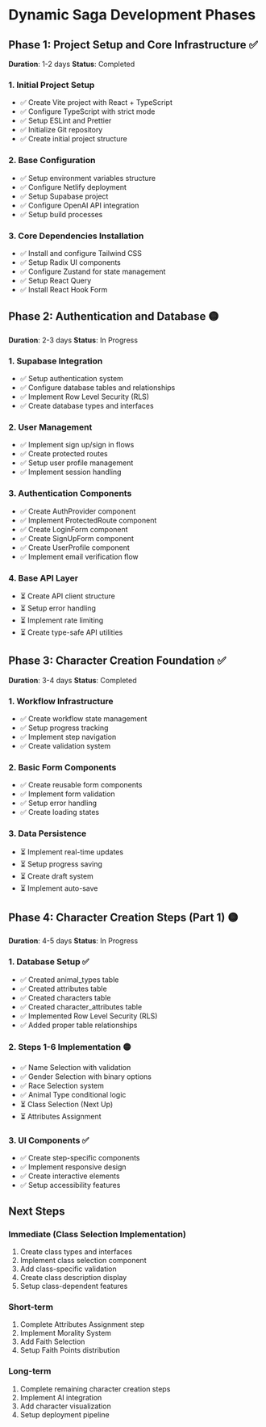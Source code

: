 # Dynamic Saga Development Phases

## Phase 1: Project Setup and Core Infrastructure ✅
**Duration**: 1-2 days
**Status**: Completed

### 1. Initial Project Setup
- ✅ Create Vite project with React + TypeScript
- ✅ Configure TypeScript with strict mode
- ✅ Setup ESLint and Prettier
- ✅ Initialize Git repository
- ✅ Create initial project structure

### 2. Base Configuration
- ✅ Setup environment variables structure
- ✅ Configure Netlify deployment
- ✅ Setup Supabase project
- ✅ Configure OpenAI API integration
- ✅ Setup build processes

### 3. Core Dependencies Installation
- ✅ Install and configure Tailwind CSS
- ✅ Setup Radix UI components
- ✅ Configure Zustand for state management
- ✅ Setup React Query
- ✅ Install React Hook Form

## Phase 2: Authentication and Database 🟡
**Duration**: 2-3 days
**Status**: In Progress

### 1. Supabase Integration
- ✅ Setup authentication system
- ✅ Configure database tables and relationships
- ✅ Implement Row Level Security (RLS)
- ✅ Create database types and interfaces

### 2. User Management
- ✅ Implement sign up/sign in flows
- ✅ Create protected routes
- ✅ Setup user profile management
- ✅ Implement session handling

### 3. Authentication Components
- ✅ Create AuthProvider component
- ✅ Implement ProtectedRoute component
- ✅ Create LoginForm component
- ✅ Create SignUpForm component
- ✅ Create UserProfile component
- ✅ Implement email verification flow

### 4. Base API Layer
- ⏳ Create API client structure
- ⏳ Setup error handling
- ⏳ Implement rate limiting
- ⏳ Create type-safe API utilities

## Phase 3: Character Creation Foundation ✅
**Duration**: 3-4 days
**Status**: Completed

### 1. Workflow Infrastructure
- ✅ Create workflow state management
- ✅ Setup progress tracking
- ✅ Implement step navigation
- ✅ Create validation system

### 2. Basic Form Components
- ✅ Create reusable form components
- ✅ Implement form validation
- ✅ Setup error handling
- ✅ Create loading states

### 3. Data Persistence
- ⏳ Implement real-time updates
- ⏳ Setup progress saving
- ⏳ Create draft system
- ⏳ Implement auto-save

## Phase 4: Character Creation Steps (Part 1) 🟡
**Duration**: 4-5 days
**Status**: In Progress

### 1. Database Setup ✅
- ✅ Created animal_types table
- ✅ Created attributes table
- ✅ Created characters table
- ✅ Created character_attributes table
- ✅ Implemented Row Level Security (RLS)
- ✅ Added proper table relationships

### 2. Steps 1-6 Implementation 🟡
- ✅ Name Selection with validation
- ✅ Gender Selection with binary options
- ✅ Race Selection system
- ✅ Animal Type conditional logic
- ⏳ Class Selection (Next Up)
- ⏳ Attributes Assignment

### 3. UI Components ✅
- ✅ Create step-specific components
- ✅ Implement responsive design
- ✅ Create interactive elements
- ✅ Setup accessibility features

## Next Steps

### Immediate (Class Selection Implementation)
1. Create class types and interfaces
2. Implement class selection component
3. Add class-specific validation
4. Create class description display
5. Setup class-dependent features

### Short-term
1. Complete Attributes Assignment step
2. Implement Morality System
3. Add Faith Selection
4. Setup Faith Points distribution

### Long-term
1. Complete remaining character creation steps
2. Implement AI integration
3. Add character visualization
4. Setup deployment pipeline 